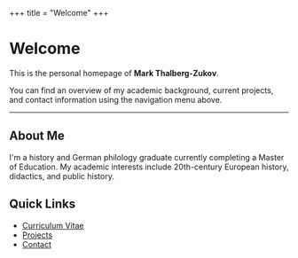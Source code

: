 +++
title = "Welcome"
+++

# Welcome

This is the personal homepage of **Mark Thalberg-Zukov**.

You can find an overview of my academic background, current projects, and contact information using the navigation menu above.

---

## About Me

I'm a history and German philology graduate currently completing a Master of Education. My academic interests include 20th-century European history, didactics, and public history.

## Quick Links

- [Curriculum Vitae](/cv/)
- [Projects](/projects/)
- [Contact](/contact/)
